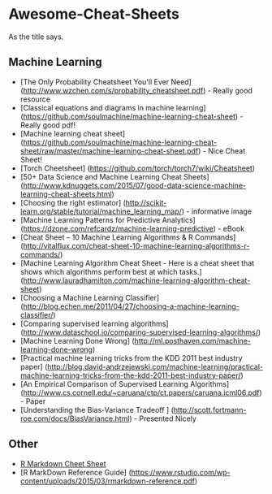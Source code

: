 # Awesome-Cheat-Sheets
As the title says. 

## Machine Learning
* [The Only Probability Cheatsheet You'll Ever Need] (http://www.wzchen.com/s/probability_cheatsheet.pdf) - Really good resource
* [Classical equations and diagrams in machine learning] (https://github.com/soulmachine/machine-learning-cheat-sheet) - Really good pdf!
* [Machine learning cheat sheet] (https://github.com/soulmachine/machine-learning-cheat-sheet/raw/master/machine-learning-cheat-sheet.pdf) - Nice Cheat Sheet!
* [Torch Cheetsheet] (https://github.com/torch/torch7/wiki/Cheatsheet)
* [50+ Data Science and Machine Learning Cheat Sheets] (http://www.kdnuggets.com/2015/07/good-data-science-machine-learning-cheat-sheets.html)
* [Choosing the right estimator] (http://scikit-learn.org/stable/tutorial/machine_learning_map/) - informative image
* [Machine Learning Patterns for Predictive Analytics] (https://dzone.com/refcardz/machine-learning-predictive) - eBook
* [Cheat Sheet – 10 Machine Learning Algorithms & R Commands] (http://vitalflux.com/cheat-sheet-10-machine-learning-algorithms-r-commands/)
* [Machine Learning Algorithm Cheat Sheet - Here is a cheat sheet that shows which algorithms perform best at which tasks.] (http://www.lauradhamilton.com/machine-learning-algorithm-cheat-sheet)
* [Choosing a Machine Learning Classifier] (http://blog.echen.me/2011/04/27/choosing-a-machine-learning-classifier/)
* [Comparing supervised learning algorithms] (http://www.dataschool.io/comparing-supervised-learning-algorithms/)
* [Machine Learning Done Wrong] (http://ml.posthaven.com/machine-learning-done-wrong)
* [Practical machine learning tricks from the KDD 2011 best industry paper] (http://blog.david-andrzejewski.com/machine-learning/practical-machine-learning-tricks-from-the-kdd-2011-best-industry-paper/) 
* [An Empirical Comparison of Supervised Learning Algorithms] (http://www.cs.cornell.edu/~caruana/ctp/ct.papers/caruana.icml06.pdf) - Paper
* [Understanding the Bias-Variance Tradeoff ] (http://scott.fortmann-roe.com/docs/BiasVariance.html) - Presented Nicely

 ## Other
* [R Markdown Cheet Sheet](https://www.rstudio.com/wp-content/uploads/2015/02/rmarkdown-cheatsheet.pdf)
* [R MarkDown Reference Guide] (https://www.rstudio.com/wp-content/uploads/2015/03/rmarkdown-reference.pdf)


